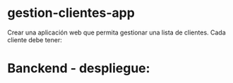 # gestion-clientes-app
Crear una aplicación web que permita gestionar una lista de clientes. Cada cliente debe tener:

# Banckend - despliegue:

